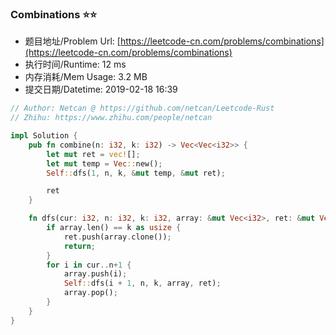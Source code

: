 
### Combinations :star::star:
- 题目地址/Problem Url: [https://leetcode-cn.com/problems/combinations](https://leetcode-cn.com/problems/combinations)
- 执行时间/Runtime: 12 ms 
- 内存消耗/Mem Usage: 3.2 MB
- 提交日期/Datetime: 2019-02-18 16:39

```rust
// Author: Netcan @ https://github.com/netcan/Leetcode-Rust
// Zhihu: https://www.zhihu.com/people/netcan

impl Solution {
    pub fn combine(n: i32, k: i32) -> Vec<Vec<i32>> {
        let mut ret = vec![];
        let mut temp = Vec::new();
        Self::dfs(1, n, k, &mut temp, &mut ret);

        ret
    }

    fn dfs(cur: i32, n: i32, k: i32, array: &mut Vec<i32>, ret: &mut Vec<Vec<i32>>) {
        if array.len() == k as usize {
            ret.push(array.clone());
            return;
        }
        for i in cur..n+1 {
            array.push(i);
            Self::dfs(i + 1, n, k, array, ret);
            array.pop();
        }
    }
}


```
